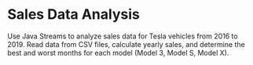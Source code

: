 # Sales Data Analysis
Use Java Streams to analyze sales data for Tesla vehicles from 2016 to 2019. Read data from CSV files, calculate yearly sales, and determine the best and worst months for each model (Model 3, Model S, Model X).
